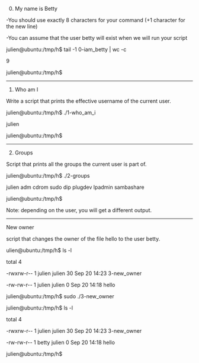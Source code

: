 0. My name is Betty  

-You should use exactly 8 characters for your command (+1 character for the new line)

-You can assume that the user betty will exist when we will run your script

julien@ubuntu:/tmp/h$ tail -1 0-iam_betty | wc -c

9

julien@ubuntu:/tmp/h$

------------------------------------

1. Who am I


Write a script that prints the effective username of the current user.

julien@ubuntu:/tmp/h$ ./1-who_am_i

julien

julien@ubuntu:/tmp/h$ 

---------------------------------------

2. Groups

Script that prints all the groups the current user is part of.

julien@ubuntu:/tmp/h$ ./2-groups

julien adm cdrom sudo dip plugdev lpadmin sambashare

julien@ubuntu:/tmp/h$


Note: depending on the user, you will get a different output.

---------------------------------------------

New owner

script that changes the owner of the file hello to the user betty.

ulien@ubuntu:/tmp/h$ ls -l

total 4

-rwxrw-r-- 1 julien julien 30 Sep 20 14:23 3-new_owner

-rw-rw-r-- 1 julien julien  0 Sep 20 14:18 hello

julien@ubuntu:/tmp/h$ sudo ./3-new_owner 

julien@ubuntu:/tmp/h$ ls -l

total 4

-rwxrw-r-- 1 julien julien 30 Sep 20 14:23 3-new_owner

-rw-rw-r-- 1 betty  julien  0 Sep 20 14:18 hello

julien@ubuntu:/tmp/h$

